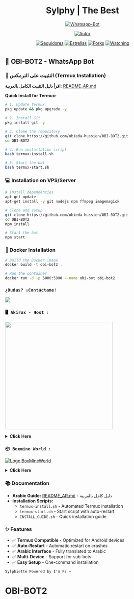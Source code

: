 <h1 align='center'>Sylphy | The Best</h1>

<div align="center">

<a href="#"><img title="Whatsapp-Bot" src="https://img.shields.io/badge/Whatsapp Bot-green?colorA=%23ff0000&colorB=%23017e40&style=for-the-badge"></a>
</p>
<p align="center">
<a href="https://github.com/FzTeis"><img title="Autor" src="https://img.shields.io/badge/FzTeis-red.svg?style=for-the-badge&logo=github"></a>
</p>
<p align="center">
<a href="https://github.com/FzTeis/followes"><img title="Seguidores" src="https://img.shields.io/github/followers/FzTeis?color=green&style=flat-square"></a>
<a href="https://github.com/FzTeis/Sylphiette/stargazers/"><img title="Estrellas" src="https://img.shields.io/github/stars/FzTeis/Sylphiette?color=red&style=flat-square"></a>
<a href="https://github.com/FzTeis/Sylphiette/network/members"><img title="Forks" src="https://img.shields.io/github/forks/FzTeis/Sylphiette?color=red&style=flat-square"></a>
<a href="https://github.com/FzTeis/Sylphiette/watchers"><img title="Watching" src="https://img.shields.io/github/watchers/FzTeis/Sylphiette?label=Visitantes&color=blue&style=flat-square"></a>
</p>
<h1 align="center"></h1>
  </div>

## 🤖 OBI-BOT2 - WhatsApp Bot

### 📱 التثبيت على الترمكس (Termux Installation)

**اقرأ دليل التثبيت الكامل بالعربية:** [README_AR.md](./README_AR.md)

**Quick Install for Termux:**
```bash
# 1. Update Termux
pkg update && pkg upgrade -y

# 2. Install Git
pkg install git -y

# 3. Clone the repository
git clone https://github.com/obieda-hussien/OBI-BOT2.git
cd OBI-BOT2

# 4. Run installation script
bash termux-install.sh

# 5. Start the bot
bash termux-start.sh
```

### 💻 Installation on VPS/Server

```bash
# Install dependencies
apt-get update
apt-get install -y git nodejs npm ffmpeg imagemagick

# Clone and setup
git clone https://github.com/obieda-hussien/OBI-BOT2.git
cd OBI-BOT2
npm install

# Start the bot
npm start
```

### 🐳 Docker Installation

```bash
# Build the Docker image
docker build -t obi-bot2 .

# Run the container
docker run -d -p 5000:5000 --name obi-bot obi-bot2
```
  
### `¿Dudas? ¡Contáctame!`
<a href="http://wa.me/522431268546" target="blank"><img src="https://img.shields.io/badge/FzTeis-25D366?style=for-the-badge&logo=whatsapp&logoColor=white" />
  </a>
  
### **`🖥️ Akirax - Host :`**
<a href="https://home.akirax.net"><img src="https://files.catbox.moe/1lmwog.jpeg" height="350px"></a>

<details>
 <summary><b>Click Here</b></summary>
  
- **Panel:** [`Aquí`](https://console.akirax.net)
- **Dashboard:** [`Aquí`](https://home.akirax.net)
  
</details>

### **`📦 Boxmine World :`**
[![Logo BoxMineWorld](https://boxmineworld.com/img/Logo.png)](https://boxmineworld.com)

<details>
  <summary><b>Click Here</b></summary>

- **Sitio Web:** [https://boxmineworld.com](https://boxmineworld.com)  
- **Área de Clientes:** [https://dash.boxmineworld.com](https://dash.boxmineworld.com)  
- **Panel de Control:** [https://panel.boxmineworld.com](https://panel.boxmineworld.com)  
- **Documentación:** [https://docs.boxmineworld.com](https://docs.boxmineworld.com)  
- **Comunidad de Discord:** [¡Únete aquí!](https://discord.gg/84qsr4v)

</details>

### 📚 Documentation

- **Arabic Guide:** [README_AR.md](./README_AR.md) - دليل كامل بالعربية
- **Installation Scripts:**
  - `termux-install.sh` - Automated Termux installation
  - `termux-start.sh` - Start script with auto-restart
  - `INSTALL_GUIDE.sh` - Quick installation guide

### ✨ Features

- ✅ **Termux Compatible** - Optimized for Android devices
- ✅ **Auto-Restart** - Automatic restart on crashes
- ✅ **Arabic Interface** - Fully translated to Arabic
- ✅ **Multi-Device** - Support for sub-bots
- ✅ **Easy Setup** - One-command installation

`Sylphiette Powered by I'm Fz ~`
# OBI-BOT2
